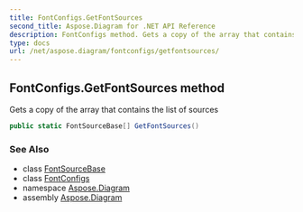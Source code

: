 ```yaml
---
title: FontConfigs.GetFontSources
second_title: Aspose.Diagram for .NET API Reference
description: FontConfigs method. Gets a copy of the array that contains the list of sources
type: docs
url: /net/aspose.diagram/fontconfigs/getfontsources/
---
```

## FontConfigs.GetFontSources method

Gets a copy of the array that contains the list of sources

```csharp
public static FontSourceBase[] GetFontSources()
```

### See Also

* class [FontSourceBase](../../fontsourcebase/)
* class [FontConfigs](../)
* namespace [Aspose.Diagram](../../fontconfigs/)
* assembly [Aspose.Diagram](../../../)


